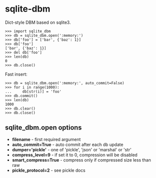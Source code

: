 sqlite-dbm
==========
Dict-style DBM based on sqlite3.

    >>> import sqlite_dbm
    >>> db = sqlite_dbm.open(':memory:')
    >>> db['foo'] = ['bar', {'baz': 1}]
    >>> db['foo']
    ['bar', {'baz': 1}]
    >>> del db['foo']
    >>> len(db)
    0
    >>> db.close()

Fast insert:

    >>> db = sqlite_dbm.open(':memory:', auto_commit=False)
    >>> for i in range(1000):
    ...     db[str(i)] = 'foo'
    >>> db.commit()
    >>> len(db)
    1000
    >>> db.clear()
    >>> db.close()

sqlite_dbm.open options
-----------------------
- **filename** - first required argument
- **auto_commit=True** - auto commit after each db update
- **dumper='pickle'** - one of 'pickle', 'json' or 'marshal' or 'str'
- **compress_level=9** - if set it to 0, compression will be disabled
- **smart_compress=True** - compress only if compressed size less than raw
- **pickle_protocol=2** - see pickle docs